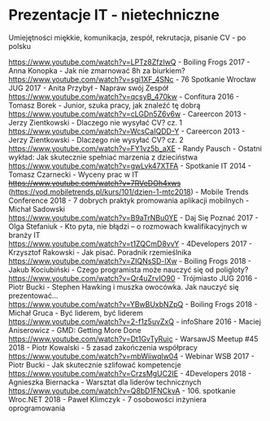 # Prezentacje IT - nietechniczne
Umiejętności miękkie, komunikacja, zespół, rekrutacja, pisanie CV - po polsku

https://www.youtube.com/watch?v=LPTz8ZfzIwQ - Boiling Frogs 2017 - Anna Konopka - Jak nie zmarnować 8h za biurkiem?<br>
https://www.youtube.com/watch?v=sgi1XF_4SNc - 76 Spotkanie Wrocław JUG 2017 - Anita Przybył - Napraw swój Zespół<br>
https://www.youtube.com/watch?v=qcsyB_470kw - Confitura 2016 - Tomasz Borek - Junior, szuka pracy, jak znaleźć tę dobrą<br>
https://www.youtube.com/watch?v=cLGDn5Z6v6w - Careercon 2013 - Jerzy Zientkowski - Dlaczego nie wysyłać CV? cz. 1<br>
https://www.youtube.com/watch?v=WcsCaIQDD-Y - Careercon 2013 - Jerzy Zientkowski - Dlaczego nie wysyłać CV? cz. 2<br>
https://www.youtube.com/watch?v=FY1vz5b_aXE - Randy Pausch - Ostatni wykład: Jak skutecznie spełniać marzenia z dzieciństwa<br>
https://www.youtube.com/watch?v=gwLvk47XTFA - Spotkanie IT 2014 - Tomasz Czarnecki - Wyceny prac w IT<br/>
~~https://www.youtube.com/watch?v=7RVeDOh4xws~~ (https://vod.mobiletrends.pl/kurs/101/dzien-1-mtc2018) - Mobile Trends Conference 2018 - 7 dobrych praktyk promowania aplikacji mobilnych -  Michał Sadowski<br/>
https://www.youtube.com/watch?v=B9aTrNBu0YE - Daj Się Poznać 2017 - Olga Stefaniuk - Kto pyta, nie błądzi – o rozmowach kwalifikacyjnych w branży IT<br/>
https://www.youtube.com/watch?v=t1ZQCmD8vvY - 4Developers 2017 - Krzysztof Rakowski - Jak pisać. Poradnik rzemieślnika<br/>
https://www.youtube.com/watch?v=ZIQNsSD-lXw - Boiling Frogs 2018 - Jakub Kociubiński - Czego programista może nauczyć się od poligloty?<br/>
https://www.youtube.com/watch?v=Qr4uZrvIO90 - Trójmiasto JUG 2016 - Piotr Bucki - Stephen Hawking i muszka owocówka. Jak nauczyć się prezentować...<br/>
https://www.youtube.com/watch?v=YBwBUxbNZpQ - Boiling Frogs 2018 - Michał Gruca - Być liderem, być liderem<br/>
https://www.youtube.com/watch?v=2-f1z5uvZxQ - infoShare 2016 - Maciej Aniserowicz - GMD: Getting More Done<br/>
https://www.youtube.com/watch?v=Dt1GvTyRuic - WarsawJS Meetup #45 2018 - Piotr Kowalski - 5 zasad zakończenia współpracy<br/>
https://www.youtube.com/watch?v=mbWiiwqlw04 - Webinar WSB 2017 - Piotr Bucki - Jak skutecznie szlifować kompetencje <br/>
https://www.youtube.com/watch?v=CrzsMgUC2IE - 4Developers 2018 - Agnieszka Biernacka - Warsztat dla liderów technicznych <br/>
https://www.youtube.com/watch?v=Q8bD1FNCkvA - 106. spotkanie Wroc.NET 2018 - Paweł Klimczyk - 7 osobowości inżyniera oprogramowania <br/>
